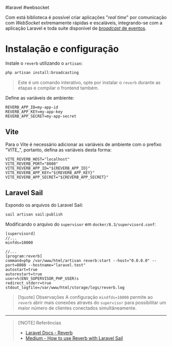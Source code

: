 #laravel #websocket

Com está biblioteca é possível criar aplicações "*real time*" por comunicação com *WebSocket* extremamente rápidas e escaláveis, integrando-se com a aplicação Laravel e toda suíte disponível de [*broadcast* de eventos](https://laravel.com/docs/11.x/broadcasting).

# Instalação e configuração
Instale o `reverb` utilizando o `artisan`:
```sh
php artisan install:broadcasting
```
> Este é um comando interativo, opte por instalar o `reverb` durante as etapas e compilar o frontend também.

Define as variáveis de ambiente:
```
REVERB_APP_ID=my-app-id
REVERB_APP_KEY=my-app-key
REVERB_APP_SECRET=my-app-secret
```

## Vite
Para o Vite é necessário adicionar as variáveis de ambiente com o prefixo "VITE_", portanto, defina as variáveis desta forma:
```
VITE_REVERB_HOST="localhost"
VITE_REVERB_PORT="8080"
VITE_REVERB_APP_ID="${REVERB_APP_ID}"
VITE_REVERB_APP_KEY="${REVERB_APP_KEY}"
VITE_REVERB_APP_SECRET="${REVERB_APP_SECRET}"
```

## Laravel Sail
Expondo os arquivos do Laravel Sail:
```sh
sail artisan sail:publish
```

Modificando o arquivo do `supervisor` em `docker/8.3/supervisord.conf`:
```
[supervisord]
//...
minfds=10000

//...
[program:reverb]
command=php /var/www/html/artisan reverb:start --host="0.0.0.0" --port=8080 --hostname="laravel.test"
autostart=true
autorestart=true
user=%(ENV_SUPERVISOR_PHP_USER)s
redirect_stderr=true
stdout_logfile=/var/www/html/storage/logs/reverb.log
```

> [!quote] Observações
> A configuração `mindfds=10000` permite ao `reverb` abrir mais conexões através do `supervisor` para possibilitar um maior número de clientes conectados simultâneamente.


---

> [!NOTE] Referências
> - [Laravel Docs - Reverb](https://laravel.com/docs/11.x/reverb)
> - [Medium - How to use Reverb with Laravel Sail
](https://medium.com/@martio-appcadabra/how-to-use-reverb-with-laravel-sail-aa7c8450a76c)
